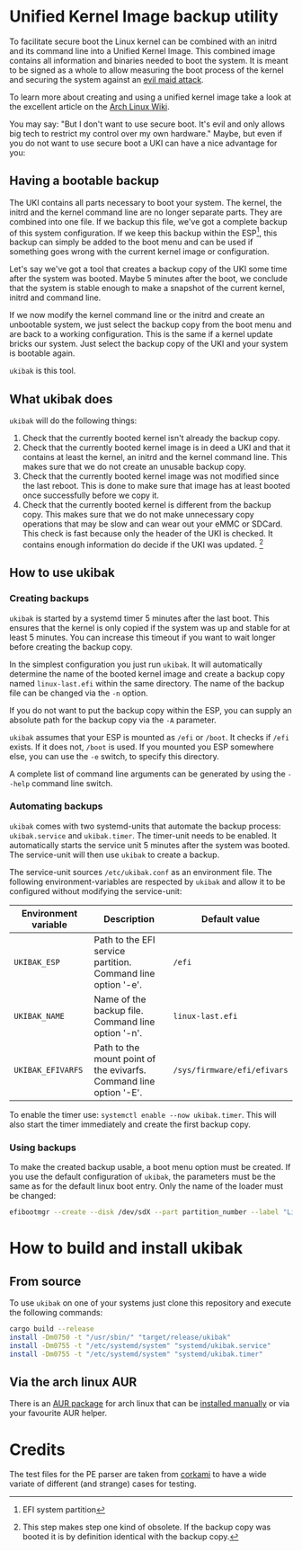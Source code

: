 # Unified Kernel Image backup utility

To facilitate secure boot the Linux kernel can be combined with an initrd and its command line into a Unified Kernel Image. This combined image contains all information and binaries needed to boot the system. It is meant to be signed as a whole to allow measuring the boot process of the kernel and securing the system against an [evil maid attack](https://en.wikipedia.org/wiki/Evil_maid_attack).

To learn more about creating and using a unified kernel image take a look at the excellent article on the [Arch Linux Wiki](https://wiki.archlinux.org/title/Unified_kernel_image).

You may say: "But I don't want to use secure boot. It's evil and only allows big tech to restrict my control over my own hardware."
Maybe, but even if you do not want to use secure boot a UKI can have a nice advantage for you:

## Having a bootable backup

The UKI contains all parts necessary to boot your system. The kernel, the initrd and the kernel command line are no longer separate parts. They are combined into one file. If we backup this file, we've got a complete backup of this system configuration. If we keep this backup within the ESP[^esp], this backup can simply be added to the boot menu and can be used if something goes wrong with the current kernel image or configuration.

Let's say we've got a tool that creates a backup copy of the UKI some time after the system was booted. Maybe 5 minutes after the boot, we conclude that the system is stable enough to make a snapshot of the current kernel, initrd and command line.

If we now modify the kernel command line or the initrd and create an unbootable system, we just select the backup copy from the boot menu and are back to a working configuration. This is the same if a kernel update bricks our system. Just select the backup copy of the UKI and your system is bootable again.

`ukibak` is this tool.

## What ukibak does

`ukibak` will do the following things:

1. Check that the currently booted kernel isn't already the backup copy.
1. Check that the currently booted kernel image is in deed a UKI and that it contains at least the kernel, an initrd and the kernel command line. This makes sure that we do not create an unusable backup copy.
1. Check that the currently booted kernel image was not modified since the last reboot. This is done to make sure that image has at least booted once successfully before we copy it.
1. Check that the currently booted kernel is different from the backup copy. This makes sure that we do not make unnecessary copy operations that may be slow and can wear out your eMMC or SDCard. This check is fast because only the header of the UKI is checked. It contains enough information do decide if the UKI was updated. [^include1]

[^esp]: EFI system partition
[^include1]: This step makes step one kind of obsolete. If the backup copy was booted it is by definition identical with the backup copy.

## How to use ukibak

### Creating backups

`ukibak` is started by a systemd timer 5 minutes after the last boot. This ensures that the kernel is only copied if the system was up and stable for at least 5 minutes. You can increase this timeout if you want to wait longer before creating the backup copy.

In the simplest configuration you just run `ukibak`. It will automatically determine the name of the booted kernel image and create a backup copy named `linux-last.efi` within the same directory. The name of the backup file can be changed via the `-n` option.

If you do not want to put the backup copy within the ESP, you can supply an absolute path for the backup copy via the `-A` parameter.

`ukibak` assumes that your ESP is mounted as `/efi` or `/boot`. It checks if `/efi` exists. If it does not, `/boot` is used. If you mounted you ESP somewhere else, you can use the `-e` switch, to specify this directory.

A complete list of command line arguments can be generated by using the `--help` command line switch.

### Automating backups

`ukibak` comes with two systemd-units that automate the backup process: `ukibak.service` and `ukibak.timer`. The timer-unit needs to be enabled. It automatically starts the service unit 5 minutes after the system was booted. The service-unit will then use `ukibak` to create a backup.

The service-unit sources `/etc/ukibak.conf` as an environment file. The following environment-variables are respected by `ukibak` and allow it to be configured without modifying the service-unit:

| Environment variable | Description                                                        | Default value               |
| -------------------- | ------------------------------------------------------------------ | --------------------------- |
| `UKIBAK_ESP`         | Path to the EFI service partition. Command line option '-e'.       | `/efi`                      |
| `UKIBAK_NAME`        | Name of the backup file. Command line option '-n'.                 | `linux-last.efi`            |
| `UKIBAK_EFIVARFS`    | Path to the mount point of the evivarfs. Command line option '-E'. | `/sys/firmware/efi/efivars` |

To enable the timer use: `systemctl enable --now ukibak.timer`. This will also start the timer immediately and create the first backup copy.

### Using backups

To make the created backup usable, a boot menu option must be created. If you use the default configuration of `ukibak`, the parameters must be the same as for the default linux boot entry. Only the name of the loader must be changed:

```bash
efibootmgr --create --disk /dev/sdX --part partition_number --label "Linux (last good configuration)" --loader 'EFI\Linux\linux-last.efi' --unicode
```

# How to build and install ukibak

## From source

To use `ukibak` on one of your systems just clone this repository and execute the following commands:

```bash
cargo build --release
install -Dm0750 -t "/usr/sbin/" "target/release/ukibak"
install -Dm0755 -t "/etc/systemd/system" "systemd/ukibak.service"
install -Dm0755 -t "/etc/systemd/system" "systemd/ukibak.timer"
```

## Via the arch linux AUR

There is an [AUR package](https://aur.archlinux.org/packages/ukibak) for arch linux that can be [installed manually](https://wiki.archlinux.org/title/Arch_User_Repository) or via your favourite AUR helper.

# Credits

The test files for the PE parser are taken from [corkami](https://github.com/corkami) to have a wide variate of different (and strange) cases for testing.
